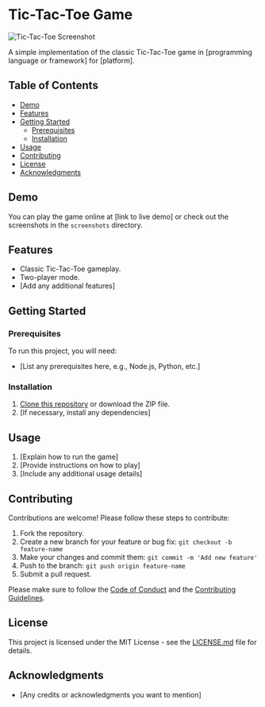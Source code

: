 # Tic-Tac-Toe Game

![Tic-Tac-Toe Screenshot](screenshot.png)

A simple implementation of the classic Tic-Tac-Toe game in [programming language or framework] for [platform].

## Table of Contents
- [Demo](#demo)
- [Features](#features)
- [Getting Started](#getting-started)
  - [Prerequisites](#prerequisites)
  - [Installation](#installation)
- [Usage](#usage)
- [Contributing](#contributing)
- [License](#license)
- [Acknowledgments](#acknowledgments)

## Demo

You can play the game online at [link to live demo] or check out the screenshots in the `screenshots` directory.

## Features

- Classic Tic-Tac-Toe gameplay.
- Two-player mode.
- [Add any additional features]

## Getting Started

### Prerequisites

To run this project, you will need:

- [List any prerequisites here, e.g., Node.js, Python, etc.]

### Installation

1. [Clone this repository](https://github.com/yourusername/tic-tac-toe.git) or download the ZIP file.
2. [If necessary, install any dependencies]

## Usage

1. [Explain how to run the game]
2. [Provide instructions on how to play]
3. [Include any additional usage details]

## Contributing

Contributions are welcome! Please follow these steps to contribute:

1. Fork the repository.
2. Create a new branch for your feature or bug fix: `git checkout -b feature-name`
3. Make your changes and commit them: `git commit -m 'Add new feature'`
4. Push to the branch: `git push origin feature-name`
5. Submit a pull request.

Please make sure to follow the [Code of Conduct](CODE_OF_CONDUCT.md) and the [Contributing Guidelines](CONTRIBUTING.md).

## License

This project is licensed under the MIT License - see the [LICENSE.md](LICENSE.md) file for details.

## Acknowledgments

- [Any credits or acknowledgments you want to mention]
